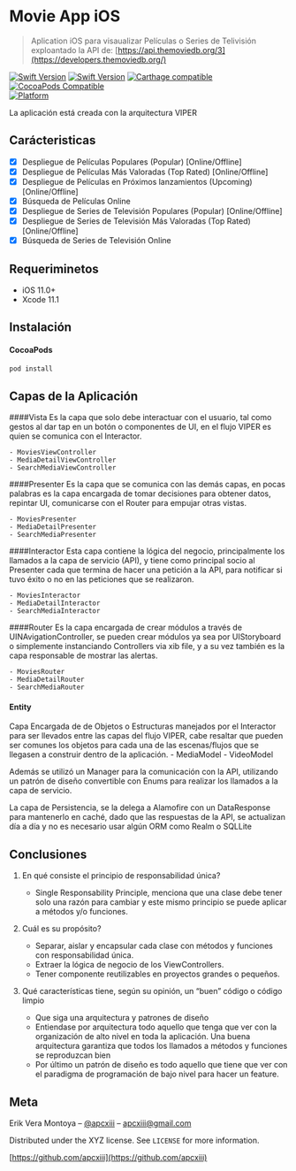 # Movie App iOS
> Aplication iOS para visaualizar Películas o Series de Telivisión exploantado la API de: [https://api.themoviedb.org/3](https://developers.themoviedb.org/)

[![Swift Version][swift-image]][swift-url]
[![Swift Version][swift-image]][swift-url]
[![Carthage compatible](https://img.shields.io/badge/Carthage-compatible-4BC51D.svg?style=flat)](https://github.com/Carthage/Carthage)
[![CocoaPods Compatible](https://img.shields.io/cocoapods/v/EZSwiftExtensions.svg)](https://img.shields.io/cocoapods/v/LFAlertController.svg)  
[![Platform](https://img.shields.io/cocoapods/p/LFAlertController.svg?style=flat)](http://cocoapods.org/pods/LFAlertController)

La aplicación está creada con la arquitectura VIPER


## Carácteristicas

- [x] Despliegue de Películas Populares (Popular) [Online/Offline]
- [x] Despliegue de Películas Más Valoradas (Top Rated) [Online/Offline]
- [x] Despliegue de Películas en Próximos lanzamientos (Upcoming) [Online/Offline]
- [x] Búsqueda de Películas Online
- [x] Despliegue de Series de Televisión Populares (Popular) [Online/Offline]
- [x] Despliegue de Series de Televisión Más Valoradas (Top Rated) [Online/Offline]
- [x] Búsqueda de Series de Televisión Online

## Requeriminetos

- iOS 11.0+
- Xcode 11.1

## Instalación

#### CocoaPods

```ruby
pod install
```

## Capas de la Aplicación
####Vista
 Es la capa que solo debe interactuar con el usuario, tal como gestos al dar tap en un botón o componentes de UI, en el flujo VIPER es quien se comunica con el Interactor.
 
	- MoviesViewController
	- MediaDetailViewController
	- SearchMediaViewController
 
####Presenter
 Es la capa que se comunica con las demás capas, en pocas palabras es la capa encargada de tomar decisiones para obtener datos, repintar UI, comunicarse con el Router para empujar otras vistas.
 
	- MoviesPresenter
	- MediaDetailPresenter
	- SearchMediaPresenter

####Interactor
Esta capa contiene la lógica del negocio, principalmente los llamados a la capa de servicio (API), y tiene como principal socio al Presenter cada que termina de hacer una petición a la API, para notificar si tuvo éxito o no en las peticiones que se realizaron.

	- MoviesInteractor
	- MediaDetailInteractor
	- SearchMediaInteractor

####Router
 Es la capa encargada de crear módulos a través de UINAvigationController, se pueden crear módulos ya sea por UIStoryboard o simplemente instanciando Controllers via xib file, y a su vez también es la capa responsable de mostrar las alertas.
 
	- MoviesRouter
	- MediaDetailRouter
	- SearchMediaRouter
 
#### Entity 
Capa Encargada de de Objetos o Estructuras manejados por el Interactor para ser llevados entre las capas del flujo VIPER, cabe resaltar que pueden ser comunes los objetos para cada una de las escenas/flujos que se llegasen a construir dentro de la aplicación.
	- MediaModel
	- VideoModel


Además se utilizó un Manager para la comunicación con la API, utilizando un patrón de diseño convertible con Enums para realizar los llamados a la capa de servicio.

La capa de Persistencia, se la delega a Alamofire con un DataResponse para mantenerlo en caché, dado que las respuestas de la API, se actualizan día a día y no es necesario usar algún ORM como Realm o SQLLite

## Conclusiones
1. En qué consiste el principio de responsabilidad única? 
	- Single Responsability Principle, menciona que una clase debe tener solo una razón para cambiar y este mismo principio se puede aplicar a métodos y/o funciones.


2. Cuál es su propósito?
	- Separar, aislar y encapsular cada clase con métodos y funciones con responsabilidad única.
	- Extraer la lógica de negocio de los ViewControllers.
	- Tener componente reutilizables en proyectos grandes o pequeños.


3. Qué características tiene, según su opinión, un “buen” código o código limpio
	- Que siga una arquitectura y patrones de diseño
	- Entiendase por arquitectura todo aquello que tenga que ver con la organización de alto nivel en toda la aplicación. Una buena arquitectura garantiza que todos los llamados a métodos y funciones se reproduzcan bien
	- Por último un patrón de diseño es todo aquello que tiene que ver con el paradigma de programación de bajo nivel para hacer un feature.


## Meta

Erik Vera Montoya – [@apcxiii](https://twitter.com/apcxiii) – apcxiii@gmail.com

Distributed under the XYZ license. See ``LICENSE`` for more information.

[https://github.com/apcxiii](https://github.com/apcxiii)

[swift-image]:https://img.shields.io/badge/swift-5.0-orange.svg
[swift-url]: https://swift.org/
[license-image]: https://img.shields.io/badge/License-MIT-blue.svg
[license-url]: LICENSE
[travis-url]: https://travis-ci.org/dbader/node-datadog-metrics
[codebeat-image]: https://codebeat.co/badges/c19b47ea-2f9d-45df-8458-b2d952fe9dad
[codebeat-url]: https://codebeat.co/projects/github-com-vsouza-awesomeios-com
[movie-db-image]: https://www.themoviedb.org/assets/2/v4/logos/primary-green-d70eebe18a5eb5b166d5c1ef0796715b8d1a2cbc698f96d311d62f894ae87085.svg
[movie-url-api]: https://developers.themoviedb.org/3/
